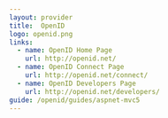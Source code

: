 ```yaml
---
layout: provider
title:  OpenID
logo: openid.png
links:
  - name: OpenID Home Page
    url: http://openid.net/
  - name: OpenID Connect Page
    url: http://openid.net/connect/
  - name: OpenID Developers Page
    url: http://openid.net/developers/
guide: /openid/guides/aspnet-mvc5
---
```

